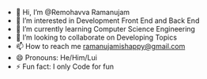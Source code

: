 - 👋 Hi, I’m @Remohavva Ramanujam
- 👀 I’m interested in Development Front End and Back End
- 🌱 I’m currently learning Computer Science Engineering 
- 💞️ I’m looking to collaborate on Developing Topics
- 📫 How to reach me ramanujamishappy@gmail.com
- 😄 Pronouns: He/Him/Lui
- ⚡ Fun fact: I only Code for fun

<!---
Remohavva/Remohavva is a ✨ special ✨ repository because its `README.md` (this file) appears on your GitHub profile.
You can click the Preview link to take a look at your changes.
--->

